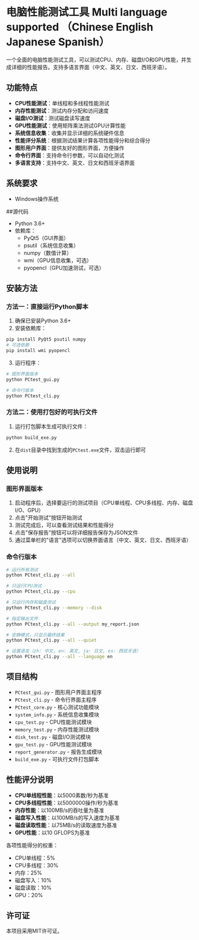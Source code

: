 # 电脑性能测试工具  Multi language supported （Chinese English Japanese Spanish）

一个全面的电脑性能测试工具，可以测试CPU、内存、磁盘I/O和GPU性能，并生成详细的性能报告。支持多语言界面（中文、英文、日文、西班牙语）。

## 功能特点

- **CPU性能测试**：单线程和多线程性能测试
- **内存性能测试**：测试内存分配和访问速度
- **磁盘I/O测试**：测试磁盘读写速度
- **GPU性能测试**：使用矩阵乘法测试GPU计算性能
- **系统信息收集**：收集并显示详细的系统硬件信息
- **性能评分系统**：根据测试结果计算各项性能得分和综合得分
- **图形用户界面**：提供友好的图形界面，方便操作
- **命令行界面**：支持命令行参数，可以自动化测试
- **多语言支持**：支持中文、英文、日文和西班牙语界面

## 系统要求

- Windows操作系统

##源代码

- Python 3.6+
- 依赖库：
  - PyQt5（GUI界面）
  - psutil（系统信息收集）
  - numpy（数值计算）
  - wmi（GPU信息收集，可选）
  - pyopencl（GPU加速测试，可选）

## 安装方法

### 方法一：直接运行Python脚本

1. 确保已安装Python 3.6+
2. 安装依赖库：

```bash
pip install PyQt5 psutil numpy
# 可选依赖
pip install wmi pyopencl
```

3. 运行程序：

```bash
# 图形界面版本
python PCtest_gui.py

# 命令行版本
python PCtest_cli.py
```

### 方法二：使用打包好的可执行文件

1. 运行打包脚本生成可执行文件：

```bash
python build_exe.py
```

2. 在`dist`目录中找到生成的`PCtest.exe`文件，双击运行即可

## 使用说明

### 图形界面版本

1. 启动程序后，选择要运行的测试项目（CPU单线程、CPU多线程、内存、磁盘I/O、GPU）
2. 点击"开始测试"按钮开始测试
3. 测试完成后，可以查看测试结果和性能得分
4. 点击"保存报告"按钮可以将详细报告保存为JSON文件
5. 通过菜单栏的"语言"选项可以切换界面语言（中文、英文、日文、西班牙语）

### 命令行版本

```bash
# 运行所有测试
python PCtest_cli.py --all

# 只运行CPU测试
python PCtest_cli.py --cpu

# 只运行内存和磁盘测试
python PCtest_cli.py --memory --disk

# 指定输出文件
python PCtest_cli.py --all --output my_report.json

# 安静模式，只显示最终结果
python PCtest_cli.py --all --quiet

# 设置语言（zh: 中文, en: 英文, ja: 日文, es: 西班牙语）
python PCtest_cli.py --all --language en
```

## 项目结构

- `PCtest_gui.py` - 图形用户界面主程序
- `PCtest_cli.py` - 命令行界面主程序
- `PCtest_core.py` - 核心测试功能模块
- `system_info.py` - 系统信息收集模块
- `cpu_test.py` - CPU性能测试模块
- `memory_test.py` - 内存性能测试模块
- `disk_test.py` - 磁盘I/O测试模块
- `gpu_test.py` - GPU性能测试模块
- `report_generator.py` - 报告生成模块
- `build_exe.py` - 可执行文件打包脚本

## 性能评分说明

- **CPU单线程性能**：以5000素数/秒为基准
- **CPU多线程性能**：以5000000操作/秒为基准
- **内存性能**：以100MB/s的吞吐量为基准
- **磁盘写入性能**：以100MB/s的写入速度为基准
- **磁盘读取性能**：以75MB/s的读取速度为基准
- **GPU性能**：以10 GFLOPS为基准

各项性能得分的权重：
- CPU单线程：5%
- CPU多线程：30%
- 内存：25%
- 磁盘写入：10%
- 磁盘读取：10%
- GPU：20%

## 许可证

本项目采用MIT许可证。
